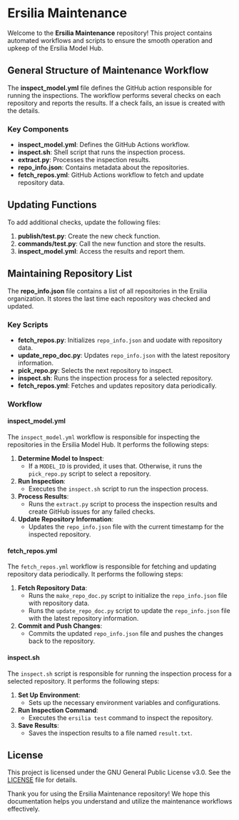 # Ersilia Maintenance

Welcome to the **Ersilia Maintenance** repository! This project contains automated workflows and scripts to ensure the smooth operation and upkeep of the Ersilia Model Hub.

## General Structure of Maintenance Workflow

The **inspect_model.yml** file defines the GitHub action responsible for running the inspections. The workflow performs several checks on each repository and reports the results. If a check fails, an issue is created with the details.

### Key Components

- **inspect_model.yml**: Defines the GitHub Actions workflow.
- **inspect.sh**: Shell script that runs the inspection process.
- **extract.py**: Processes the inspection results.
- **repo_info.json**: Contains metadata about the repositories.
- **fetch_repos.yml**: GitHub Actions workflow to fetch and update repository data.

## Updating Functions

To add additional checks, update the following files:
1. **publish/test.py**: Create the new check function.
2. **commands/test.py**: Call the new function and store the results.
3. **inspect_model.yml**: Access the results and report them.

## Maintaining Repository List

The **repo_info.json** file contains a list of all repositories in the Ersilia organization. It stores the last time each repository was checked and updated.

### Key Scripts

- **fetch_repos.py**: Initializes `repo_info.json` and uodate with repository data.
- **update_repo_doc.py**: Updates `repo_info.json` with the latest repository information.
- **pick_repo.py**: Selects the next repository to inspect.
- **inspect.sh**: Runs the inspection process for a selected repository.
- **fetch_repos.yml**: Fetches and updates repository data periodically.

### Workflow

#### inspect_model.yml

The `inspect_model.yml` workflow is responsible for inspecting the repositories in the Ersilia Model Hub. It performs the following steps:

1. **Determine Model to Inspect**:
   - If a `MODEL_ID` is provided, it uses that. Otherwise, it runs the `pick_repo.py` script to select a repository.
2. **Run Inspection**:
   - Executes the `inspect.sh` script to run the inspection process.
3. **Process Results**:
   - Runs the `extract.py` script to process the inspection results and create GitHub issues for any failed checks.
4. **Update Repository Information**:
   - Updates the `repo_info.json` file with the current timestamp for the inspected repository.

#### fetch_repos.yml

The `fetch_repos.yml` workflow is responsible for fetching and updating repository data periodically. It performs the following steps:

1. **Fetch Repository Data**:
   - Runs the `make_repo_doc.py` script to initialize the `repo_info.json` file with repository data.
   - Runs the `update_repo_doc.py` script to update the `repo_info.json` file with the latest repository information.
2. **Commit and Push Changes**:
   - Commits the updated `repo_info.json` file and pushes the changes back to the repository.

#### inspect.sh

The `inspect.sh` script is responsible for running the inspection process for a selected repository. It performs the following steps:

1. **Set Up Environment**:
   - Sets up the necessary environment variables and configurations.
2. **Run Inspection Command**:
   - Executes the `ersilia test` command to inspect the repository.
3. **Save Results**:
   - Saves the inspection results to a file named `result.txt`.

## License

This project is licensed under the GNU General Public License v3.0. See the [LICENSE](LICENSE) file for details.

Thank you for using the Ersilia Maintenance repository! We hope this documentation helps you understand and utilize the maintenance workflows effectively.
